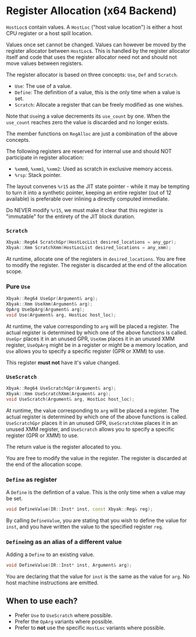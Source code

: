# Register Allocation (x64 Backend)

`HostLoc`s contain values. A `HostLoc` ("host value location") is either a host CPU register or a host spill location.

Values once set cannot be changed. Values can however be moved by the register allocator between `HostLoc`s. This is
handled by the register allocator itself and code that uses the register allocator need not and should not move values
between registers.

The register allocator is based on three concepts: `Use`, `Def` and `Scratch`.

* `Use`: The use of a value.
* `Define`: The definition of a value, this is the only time when a value is set.
* `Scratch`: Allocate a register that can be freely modified as one wishes.

Note that `Use`ing a value decrements its `use_count` by one. When the `use_count` reaches zero the value is discarded and no longer exists.

The member functions on `RegAlloc` are just a combination of the above concepts.

The following registers are reserved for internal use and should NOT participate in register allocation:
- `%xmm0`, `%xmm1`, `%xmm2`: Used as scratch in exclusive memory access.
- `%rsp`: Stack pointer.

The layout convenes `%r15` as the JIT state pointer - while it may be tempting to turn it into a synthetic pointer, keeping an entire register (out of 12 available) is preferable over inlining a directly computed immediate.

Do NEVER modify `%r15`, we must make it clear that this register is "immutable" for the entirety of the JIT block duration.

### `Scratch`

```c++
Xbyak::Reg64 ScratchGpr(HostLocList desired_locations = any_gpr);
Xbyak::Xmm ScratchXmm(HostLocList desired_locations = any_xmm);
```

At runtime, allocate one of the registers in `desired_locations`. You are free to modify the register. The register is discarded at the end of the allocation scope.

### Pure `Use`

```c++
Xbyak::Reg64 UseGpr(Argument& arg);
Xbyak::Xmm UseXmm(Argument& arg);
OpArg UseOpArg(Argument& arg);
void Use(Argument& arg, HostLoc host_loc);
```

At runtime, the value corresponding to `arg` will be placed a register. The actual register is determined by
which one of the above functions is called. `UseGpr` places it in an unused GPR, `UseXmm` places it
in an unused XMM register, `UseOpArg` might be in a register or might be a memory location, and `Use` allows
you to specify a specific register (GPR or XMM) to use.

This register **must not** have it's value changed.

### `UseScratch`

```c++
Xbyak::Reg64 UseScratchGpr(Argument& arg);
Xbyak::Xmm UseScratchXmm(Argument& arg);
void UseScratch(Argument& arg, HostLoc host_loc);
```

At runtime, the value corresponding to `arg` will be placed a register. The actual register is determined by
which one of the above functions is called. `UseScratchGpr` places it in an unused GPR, `UseScratchXmm` places it
in an unused XMM register, and `UseScratch` allows you to specify a specific register (GPR or XMM) to use.

The return value is the register allocated to you.

You are free to modify the value in the register. The register is discarded at the end of the allocation scope.

### `Define` as register

A `Define` is the defintion of a value. This is the only time when a value may be set.

```c++
void DefineValue(IR::Inst* inst, const Xbyak::Reg& reg);
```

By calling `DefineValue`, you are stating that you wish to define the value for `inst`, and you have written the
value to the specified register `reg`.

### `Define`ing as an alias of a different value

Adding a `Define` to an existing value.

```c++
void DefineValue(IR::Inst* inst, Argument& arg);
```

You are declaring that the value for `inst` is the same as the value for `arg`. No host machine instructions are
emitted.

## When to use each?

* Prefer `Use` to `UseScratch` where possible.
* Prefer the `OpArg` variants where possible.
* Prefer to **not** use the specific `HostLoc` variants where possible.
